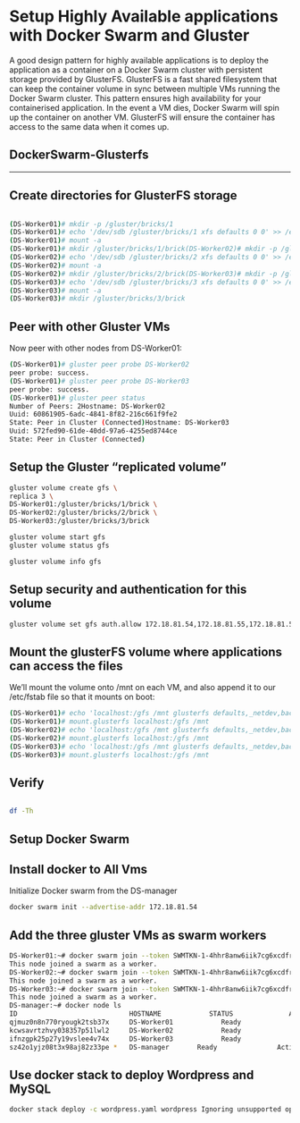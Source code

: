 # Setup Highly Available applications with Docker Swarm and Gluster

A good design pattern for highly available applications is to deploy the application as a container on a Docker Swarm cluster with persistent storage provided by GlusterFS. GlusterFS is a fast shared filesystem that can keep the container volume in sync between multiple VMs running the Docker Swarm cluster. This pattern ensures high availability for your containerised application. In the event a VM dies, Docker Swarm will spin up the container on another VM. GlusterFS will ensure the container has access to the same data when it comes up.
## DockerSwarm-Glusterfs

-------------

## Create directories for GlusterFS storage

```bash

(DS-Worker01)# mkdir -p /gluster/bricks/1
(DS-Worker01)# echo '/dev/sdb /gluster/bricks/1 xfs defaults 0 0' >> /etc/fstab
(DS-Worker01)# mount -a
(DS-Worker01)# mkdir /gluster/bricks/1/brick(DS-Worker02)# mkdir -p /gluster/bricks/2
(DS-Worker02)# echo '/dev/sdb /gluster/bricks/2 xfs defaults 0 0' >> /etc/fstab
(DS-Worker02)# mount -a
(DS-Worker02)# mkdir /gluster/bricks/2/brick(DS-Worker03)# mkdir -p /gluster/bricks/3
(DS-Worker03)# echo '/dev/sdb /gluster/bricks/3 xfs defaults 0 0' >> /etc/fstab
(DS-Worker03)# mount -a
(DS-Worker03)# mkdir /gluster/bricks/3/brick
```

## Peer with other Gluster VMs

Now peer with other nodes from DS-Worker01:

```bash
(DS-Worker01)# gluster peer probe DS-Worker02
peer probe: success.
(DS-Worker01)# gluster peer probe DS-Worker03
peer probe: success.
(DS-Worker01)# gluster peer status
Number of Peers: 2Hostname: DS-Worker02
Uuid: 60861905-6adc-4841-8f82-216c661f9fe2
State: Peer in Cluster (Connected)Hostname: DS-Worker03
Uuid: 572fed90-61de-40dd-97a6-4255ed8744ce
State: Peer in Cluster (Connected)
```

## Setup the Gluster “replicated volume”

```bash
gluster volume create gfs \
replica 3 \
DS-Worker01:/gluster/bricks/1/brick \
DS-Worker02:/gluster/bricks/2/brick \
DS-Worker03:/gluster/bricks/3/brick

gluster volume start gfs
gluster volume status gfs

gluster volume info gfs

```

## Setup security and authentication for this volume

```bash
gluster volume set gfs auth.allow 172.18.81.54,172.18.81.55,172.18.81.56,172.18.81.57
```

## Mount the glusterFS volume where applications can access the files

We’ll mount the volume onto /mnt on each VM, and also append it to our /etc/fstab file so that it mounts on boot:

```bash
(DS-Worker01)# echo 'localhost:/gfs /mnt glusterfs defaults,_netdev,backupvolfile-server=localhost 0 0' >> /etc/fstab
(DS-Worker01)# mount.glusterfs localhost:/gfs /mnt
(DS-Worker02)# echo 'localhost:/gfs /mnt glusterfs defaults,_netdev,backupvolfile-server=localhost 0 0' >> /etc/fstab
(DS-Worker02)# mount.glusterfs localhost:/gfs /mnt
(DS-Worker03)# echo 'localhost:/gfs /mnt glusterfs defaults,_netdev,backupvolfile-server=localhost 0 0' >> /etc/fstab
(DS-Worker03)# mount.glusterfs localhost:/gfs /mnt
```

## Verify

```bash

df -Th
```

## Setup Docker Swarm

## Install docker to All Vms

Initialize Docker swarm from the DS-manager

```bash
docker swarm init --advertise-addr 172.18.81.54
```

## Add the three gluster VMs as swarm workers

```bash
DS-Worker01:~# docker swarm join --token SWMTKN-1-4hhr8anw6iik7cg6xcdfr3lpq5szxgwig8r60i0pb3rvw5wtwy-09idizuvok49f7hpl1vymdqg4 172.18.81.54:2377
This node joined a swarm as a worker.
DS-Worker02:~# docker swarm join --token SWMTKN-1-4hhr8anw6iik7cg6xcdfr3lpq5szxgwig8r60i0pb3rvw5wtwy-09idizuvok49f7hpl1vymdqg4 172.18.81.54:2377
This node joined a swarm as a worker.
DS-Worker03:~# docker swarm join --token SWMTKN-1-4hhr8anw6iik7cg6xcdfr3lpq5szxgwig8r60i0pb3rvw5wtwy-09idizuvok49f7hpl1vymdqg4 172.18.81.54:2377
This node joined a swarm as a worker.
DS-manager:~# docker node ls
ID                            HOSTNAME            STATUS              AVAILABILITY        MANAGER STATUS      ENGINE VERSION
qjmuz0n8n770ryougk2tsb37x     DS-Worker01            Ready               Active                                  18.09.5
kcwsavrtzhvy038357p51lwl2     DS-Worker02            Ready               Active                                  18.09.5
ifnzgpk25p27y19vslee4v74x     DS-Worker03            Ready               Active                                  18.09.5
sz42o1yjz08t3x98aj82z33pe *   DS-manager       Ready               Active              Leader              18.09.5
```

## Use docker stack to deploy Wordpress and MySQL

```bash
docker stack deploy -c wordpress.yaml wordpress Ignoring unsupported options: restart
```
